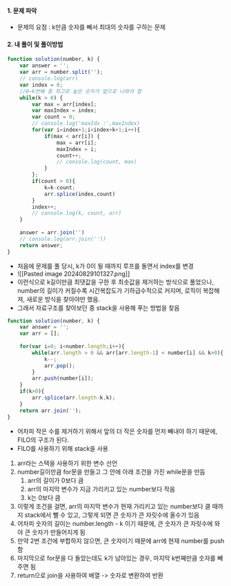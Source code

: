 #### 1. 문제 파악
-  문제의 요점 : k만큼 숫자를 빼서 최대의 숫자를 구하는 문제
#### 2. 내 풀이 및 풀이방법
``` javascript
function solution(number, k) {
    var answer = '';
    var arr = number.split('');
    // console.log(arr)
    var index = 0;
    //0~k번째 중 최고로 높은 숫자가 앞으로 나와야 함
    while(k > 0) {
        var max = arr[index];
        var maxIndex = index;
        var count = 0;
        // console.log('maxIdx :',maxIndex)
        for(var i=index+1;i<index+k+1;i++){
            if(max < arr[i]) {
                max = arr[i];
                maxIndex = i;
                count++;
                // console.log(count, max)
            }
        };
        if(count > 0){
            k=k-count;
            arr.splice(index,count)
        }
        index++;
        // console.log(k, count, arr)
    }
    
    answer = arr.join('')
    // console.log(arr.join(''))
    return answer;
}
```
- 처음에 문제를 풀 당시, k가 0이 될 때까지 루프를 돌면서 index를 변경
- ![[Pasted image 20240829101327.png]]
- 이런식으로 k길이만큼 최댓값을 구한 후 최솟값을 제거하는 방식으로 풀었으나, number의 길이가 커질수록 시간복잡도가 기하급수적으로 커지며, 로직이 복잡해져, 새로운 방식을 찾아야만 했음.
- 그래서 자료구조를 찾아보던 중 stack을 사용해 푸는 방법을 찾음
``` javascript
function solution(number, k) {
    var answer = '';
    var arr = [];
    
    for(var i=0; i<number.length;i++){
        while(arr.length > 0 && arr[arr.length-1] < number[i] && k>0){
            k--;
            arr.pop();
        }
        arr.push(number[i]);
    }
    if(k>0){
        arr.splice(arr.length-k,k);
    }
    return arr.join('');
}
```
- 어차피 작은 수를 제거하기 위해서 앞의 더 작은 숫자를 먼저 빼내야 하기 때문에, FILO의 구조가 된다.
- FILO를 사용하기 위해 stack을 사용
1. arr라는 스택을 사용하기 위한 변수 선언
2. number길이만큼 for문을 만들고 그 안에 아래 조건을 가진 while문을 만듬
	1. arr의 길이가 0보다 큼
	2. arr의 마지막 변수가 지금 가리키고 있는 number보다 작음
	3. k는 0보다 큼
3. 이렇게 조건을 걸면, arr의 마지막 변수가 현재 가리키고 있는 number보다 클 때까지 stack에서 뺄 수 있고, 그렇게 되면 큰 숫자가 큰 자릿수에 올수가 있음
4. 어차피 숫자의 길이는 number.length - k 이기 때문에, 큰 숫자가 큰 자릿수에 와야 큰 숫자가 만들어지게 됨
5. 만약 2번 조건에 부합하지 않으면, 큰 숫자이기 때문에 arr에 현재 number를 push함
6. 마지막으로 for문을 다 돌았는데도 k가 남아있는 경우, 마지막 k번째만큼 숫자를 빼주면 됨
7. return으로 join을 사용하여 배열 -> 숫자로 변환하여 반환
